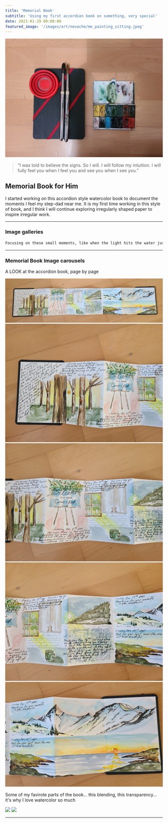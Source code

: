 ```yaml
---
title: 'Memorial Book'
subtitle: 'Using my first accordion book on something, very special'
date: 2021-01-29 00:00:00
featured_image: '/images/art/nevache/me_painting_sitting.jpeg'
---
```


![](/images/art/memorial_book/cover_photo.jpg)

> “I was told to believe the signs. So I will. I will follow my intuition. I will fully feel you when I feel you and see you when I see you.”

## Memorial Book for Him
I started working on this accordion style watercolor book to document the moments I feel my step-dad near me.  It is my first time working in this style of book, and I think I will continue exploring irregularly shaped paper to inspire irregular work. 

---

### Image galleries

```html
Focusing on these small moments, like when the light hits the water just right, has made me a better artist.
```

---

### Memorial Book Image carousels

A LOOK at the accordion book, page by page

<div class="gallery" data-columns="1">
  <img src="/images/art/memorial_book/full_crop.jpg">
	<img src="/images/art/memorial_book/page1.jpg">
  <img src="/images/art/memorial_book/page2.jpg">
  <img src="/images/art/memorial_book/page3.jpg">
  <img src="/images/art/memorial_book/page4.jpg">
</div>

Some of my favirote parts of the book... this blending, this transparency... it's why I love watercolor so much

<div class="gallery" data-columns="2">
	<img src="/images/art/memorial_book/page4_close1.jpg">
	<img src="/images/art/memorial_book/page4_close2.jpg">
</div>

---
